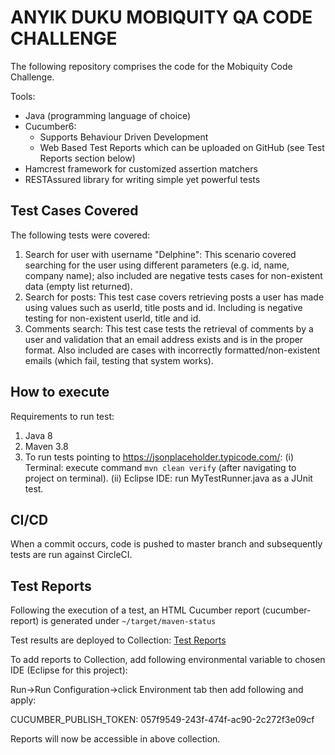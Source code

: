 # ANYIK DUKU MOBIQUITY QA CODE CHALLENGE

The following repository comprises the code for the Mobiquity Code Challenge.


Tools:
* Java (programming language of choice)
* Cucumber6:
  * Supports Behaviour Driven Development
  * Web Based Test Reports which can be uploaded on GitHub (see Test Reports section below)
* Hamcrest framework for customized assertion matchers
* RESTAssured library for writing simple yet powerful tests

## Test Cases Covered

The following tests were covered:
1. Search for user with username "Delphine": This scenario covered searching for the user using different parameters (e.g. id, name, company name); also included are negative tests cases for non-existent data (empty list returned).
2. Search for posts: This test case covers retrieving posts a user has made using values such as userId, title posts and id. Including is negative testing for non-existent userId, title and id.
3. Comments search: This test case tests the retrieval of comments by a user and validation that an email address exists and is in the proper format. Also included are cases with incorrectly formatted/non-existent emails (which fail, testing that system works).

## How to execute

Requirements to run test:
1. Java 8
2. Maven 3.8
3. To run tests pointing to https://jsonplaceholder.typicode.com/:
(i) Terminal: execute command `mvn clean verify` (after navigating to project on terminal).
(ii) Eclipse IDE: run MyTestRunner.java as a JUnit test.

## CI/CD

When a commit occurs, code is pushed to master branch and subsequently tests are run against CircleCI.


## Test Reports

Following the execution of a test, an HTML Cucumber report (cucumber-report) is generated under `~/target/maven-status`

Test results are deployed to Collection: [Test Reports](https://reports.cucumber.io/report-collections/a7f2e211-29d4-48cf-8951-2450aeb76b15)

To add reports to Collection, add following environmental variable to chosen IDE (Eclipse for this project):

Run->Run Configuration->click Environment tab then add following and apply:

CUCUMBER_PUBLISH_TOKEN: 057f9549-243f-474f-ac90-2c272f3e09cf

Reports will now be accessible in above collection.